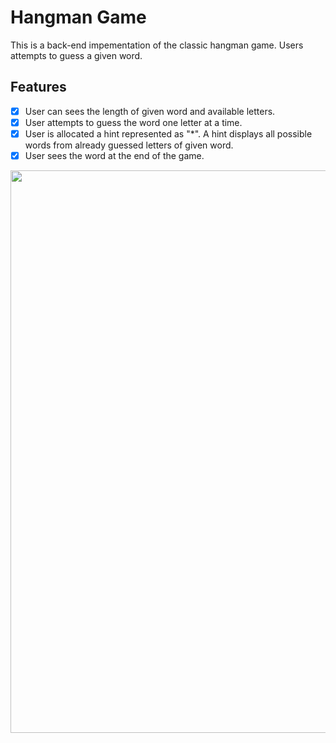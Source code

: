 # Hangman Game
This is a back-end impementation of the classic hangman game. Users attempts to guess a given word. 
<br>

## Features
- [x] User can sees the length of given word and available letters.
- [x] User attempts to guess the word one letter at a time.
- [x] User is allocated a hint represented as "*". A hint displays all possible words from already guessed letters of given word.
- [x] User sees the word at the end of the game.

<img src=https://imgur.com/5Srewid.gif width=900>
